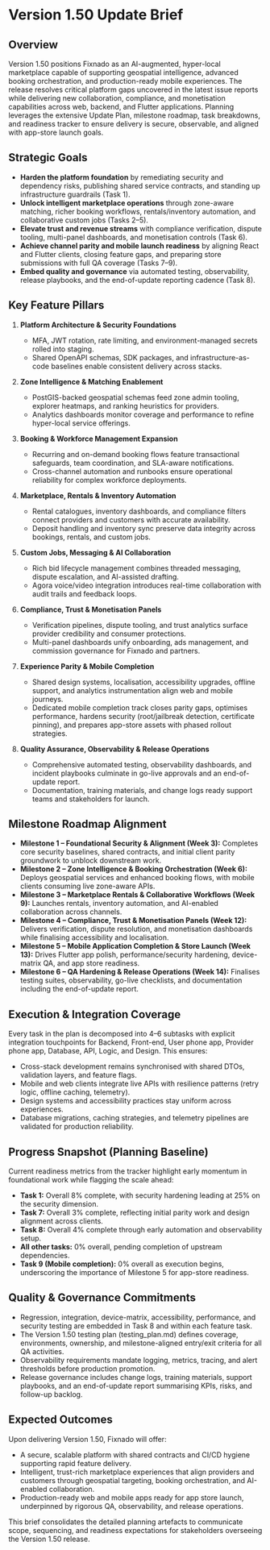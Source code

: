 # Version 1.50 Update Brief

## Overview
Version 1.50 positions Fixnado as an AI-augmented, hyper-local marketplace capable of supporting geospatial intelligence, advanced booking orchestration, and production-ready mobile experiences. The release resolves critical platform gaps uncovered in the latest issue reports while delivering new collaboration, compliance, and monetisation capabilities across web, backend, and Flutter applications. Planning leverages the extensive Update Plan, milestone roadmap, task breakdowns, and readiness tracker to ensure delivery is secure, observable, and aligned with app-store launch goals.

## Strategic Goals
- **Harden the platform foundation** by remediating security and dependency risks, publishing shared service contracts, and standing up infrastructure guardrails (Task 1). 
- **Unlock intelligent marketplace operations** through zone-aware matching, richer booking workflows, rentals/inventory automation, and collaborative custom jobs (Tasks 2–5). 
- **Elevate trust and revenue streams** with compliance verification, dispute tooling, multi-panel dashboards, and monetisation controls (Task 6).
- **Achieve channel parity and mobile launch readiness** by aligning React and Flutter clients, closing feature gaps, and preparing store submissions with full QA coverage (Tasks 7–9).
- **Embed quality and governance** via automated testing, observability, release playbooks, and the end-of-update reporting cadence (Task 8).

## Key Feature Pillars
1. **Platform Architecture & Security Foundations**
   - MFA, JWT rotation, rate limiting, and environment-managed secrets rolled into staging.
   - Shared OpenAPI schemas, SDK packages, and infrastructure-as-code baselines enable consistent delivery across stacks.

2. **Zone Intelligence & Matching Enablement**
   - PostGIS-backed geospatial schemas feed zone admin tooling, explorer heatmaps, and ranking heuristics for providers.
   - Analytics dashboards monitor coverage and performance to refine hyper-local service offerings.

3. **Booking & Workforce Management Expansion**
   - Recurring and on-demand booking flows feature transactional safeguards, team coordination, and SLA-aware notifications.
   - Cross-channel automation and runbooks ensure operational reliability for complex workforce deployments.

4. **Marketplace, Rentals & Inventory Automation**
   - Rental catalogues, inventory dashboards, and compliance filters connect providers and customers with accurate availability.
   - Deposit handling and inventory sync preserve data integrity across bookings, rentals, and custom jobs.

5. **Custom Jobs, Messaging & AI Collaboration**
   - Rich bid lifecycle management combines threaded messaging, dispute escalation, and AI-assisted drafting.
   - Agora voice/video integration introduces real-time collaboration with audit trails and feedback loops.

6. **Compliance, Trust & Monetisation Panels**
   - Verification pipelines, dispute tooling, and trust analytics surface provider credibility and consumer protections.
   - Multi-panel dashboards unify onboarding, ads management, and commission governance for Fixnado and partners.

7. **Experience Parity & Mobile Completion**
   - Shared design systems, localisation, accessibility upgrades, offline support, and analytics instrumentation align web and mobile journeys.
   - Dedicated mobile completion track closes parity gaps, optimises performance, hardens security (root/jailbreak detection, certificate pinning), and prepares app-store assets with phased rollout strategies.

8. **Quality Assurance, Observability & Release Operations**
   - Comprehensive automated testing, observability dashboards, and incident playbooks culminate in go-live approvals and an end-of-update report.
   - Documentation, training materials, and change logs ready support teams and stakeholders for launch.

## Milestone Roadmap Alignment
- **Milestone 1 – Foundational Security & Alignment (Week 3):** Completes core security baselines, shared contracts, and initial client parity groundwork to unblock downstream work.
- **Milestone 2 – Zone Intelligence & Booking Orchestration (Week 6):** Deploys geospatial services and enhanced booking flows, with mobile clients consuming live zone-aware APIs.
- **Milestone 3 – Marketplace Rentals & Collaborative Workflows (Week 9):** Launches rentals, inventory automation, and AI-enabled collaboration across channels.
- **Milestone 4 – Compliance, Trust & Monetisation Panels (Week 12):** Delivers verification, dispute resolution, and monetisation dashboards while finalising accessibility and localisation.
- **Milestone 5 – Mobile Application Completion & Store Launch (Week 13):** Drives Flutter app polish, performance/security hardening, device-matrix QA, and app store readiness.
- **Milestone 6 – QA Hardening & Release Operations (Week 14):** Finalises testing suites, observability, go-live checklists, and documentation including the end-of-update report.

## Execution & Integration Coverage
Every task in the plan is decomposed into 4–6 subtasks with explicit integration touchpoints for Backend, Front-end, User phone app, Provider phone app, Database, API, Logic, and Design. This ensures:
- Cross-stack development remains synchronised with shared DTOs, validation layers, and feature flags.
- Mobile and web clients integrate live APIs with resilience patterns (retry logic, offline caching, telemetry).
- Design systems and accessibility practices stay uniform across experiences.
- Database migrations, caching strategies, and telemetry pipelines are validated for production reliability.

## Progress Snapshot (Planning Baseline)
Current readiness metrics from the tracker highlight early momentum in foundational work while flagging the scale ahead:
- **Task 1:** Overall 8% complete, with security hardening leading at 25% on the security dimension.
- **Task 7:** Overall 3% complete, reflecting initial parity work and design alignment across clients.
- **Task 8:** Overall 4% complete through early automation and observability setup.
- **All other tasks:** 0% overall, pending completion of upstream dependencies.
- **Task 9 (Mobile completion):** 0% overall as execution begins, underscoring the importance of Milestone 5 for app-store readiness.

## Quality & Governance Commitments
- Regression, integration, device-matrix, accessibility, performance, and security testing are embedded in Task 8 and within each feature task.
- The Version 1.50 testing plan (testing_plan.md) defines coverage, environments, ownership, and milestone-aligned entry/exit criteria for all QA activities.
- Observability requirements mandate logging, metrics, tracing, and alert thresholds before production promotion.
- Release governance includes change logs, training materials, support playbooks, and an end-of-update report summarising KPIs, risks, and follow-up backlog.

## Expected Outcomes
Upon delivering Version 1.50, Fixnado will offer:
- A secure, scalable platform with shared contracts and CI/CD hygiene supporting rapid feature delivery.
- Intelligent, trust-rich marketplace experiences that align providers and customers through geospatial targeting, booking orchestration, and AI-enabled collaboration.
- Production-ready web and mobile apps ready for app store launch, underpinned by rigorous QA, observability, and release operations.

This brief consolidates the detailed planning artefacts to communicate scope, sequencing, and readiness expectations for stakeholders overseeing the Version 1.50 release.
